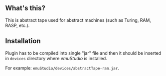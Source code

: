 What's this?
------------

This is abstract tape used for abstract machines (such as Turing, RAM,
RASP, etc.).

Installation
------------

Plugin has to be compiled into single "jar" file and then it should be
inserted in `devices` directory where *emuStudio* is installed.

For example: `emuStudio/devices/abstractTape-ram.jar`.
